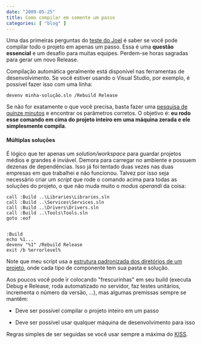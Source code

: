 ```yaml
---
date: "2009-05-25"
title: Como compilar em somente um passo
categories: [ "blog" ]
---
```

Uma das primeiras perguntas do [teste do Joel](http://brazil.joelonsoftware.com/Articles/TheJoelTest.html) é saber se você pode compilar todo o projeto em apenas um passo. Essa é uma **questão essencial** e um desafio para muitas equipes. Perdem-se horas sagradas para gerar um novo Release.

Compilação automática geralmente está disponível nas ferramentas de desenvolvimento. Se você estiver usando o Visual Studio, por exemplo, é possível fazer isso com uma linha:

    
    devenv minha-solução.sln /Rebuild Release

Se não for exatamente o que você precisa, basta fazer uma [pesquisa de quinze minutos](http://www.google.com/search?q=visual%20studio%20automatic%20build) e encontrar os parâmetros corretos. O objetivo é: **eu rodo esse comando em cima do projeto inteiro em uma máquina zerada e ele simplesmente compila**.

#### Múltiplas soluções

É lógico que ter apenas um _solution/workspace_ para guardar projetos médios e grandes é inviável. Demora para carregar no ambiente e possuem dezenas de dependências. Isso já foi tentado duas vezes nas duas empresas em que trabalhei e não funcionou. Talvez por isso seja necessário criar um _script_ que rode o comando acima para todas as soluções do projeto, o que não muda muito o _modus operandi_ da coisa:

    
    call :Build ..\Libraries\Libraries.sln
    call :Build ..\Services\Services.sln
    call :Build ..\Drivers\Drivers.sln
    call :Build ..\Tools\Tools.sln
    goto :eof

    
    :Build
    echo %1...
    devenv "%1" /Rebuild Release
    exit /b %errorlevel%

Note que meu script usa a [estrutura padronizada dos diretórios de um projeto](http://www.caloni.com.br/projeto-modelo), onde cada tipo de componente tem sua pasta e solução.

Aos poucos você pode ir colocando "frescurinhas" em seu build (executa Debug e Release, roda automatizado no servidor, faz testes unitários, incrementa o número da versão, ...), mas algumas premissas sempre se mantêm:

	
  * Deve ser possível compilar o projeto inteiro em um passo

	
  * Deve ser possível usar qualquer máquina de desenvolvimento para isso

Regras simples de ser seguidas se você usar sempre a máxima do [KISS](http://en.wikipedia.org/wiki/KISS_principle).
